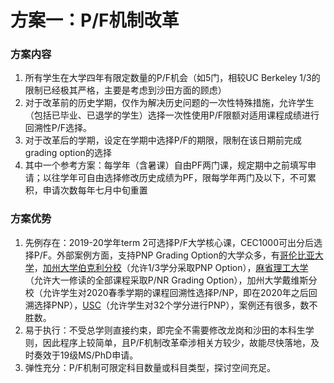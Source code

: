 # 方案一：P/F机制改革

### 方案内容

1. 所有学生在大学四年有限定数量的P/F机会（如5门，相较UC Berkeley 1/3的限制已经极其严格，主要是考虑到沙田方面的顾虑）
2. 对于改革前的历史学期，仅作为解决历史问题的一次性特殊措施，允许学生（包括已毕业、已退学的学生）选择一次性使用P/F限额对适用课程成绩进行回溯性P/F选择。
3. 对于改革后的学期，设定在学期中选择P/F的期限，限制在该日期前完成grading option的选择
4. 其中一个参考方案：每学年（含暑课）自由PF两门课，规定期中之前填写申请；以往学年可自由选择修改历史成绩为PF，限每学年两门及以下，不可累积，申请次数每年七月中旬重置

### 方案优势

1. 先例存在：2019-20学年term 2可选择P/F大学核心课，CEC1000可出分后选择P/F。外部案例方面，支持PNP Grading Option的大学众多，有[哥伦比亚大学](https://www.registrar.columbia.edu/content/grade-options#pass-d-fail-p-f)，[加州大学伯克利分校](https://engineering.berkeley.edu/students/undergraduate-guide/policies-procedures/grades/#ac12269)（允许1/3学分采取PNP Option），[麻省理工大学](https://registrar.mit.edu/classes-grades-evaluations/grades/grading-policies/flexible-pnr-grading-option)（允许大一修读的全部课程采取P/NR Grading Option），加州大学戴维斯分校（允许学生对2020春季学期的课程回溯性选择P/NP，即在2020年之后回溯选择PNP），[USC](https://undergrad.usc.edu/services/advisor-connect/ugradpnp/)（允许学生对32个学分进行PNP），案例还有很多，数不胜数。
2. 易于执行：不受总学则直接约束，即完全不需要修改龙岗和沙田的本科生学则，因此程序上较简单，且P/F机制改革牵涉相关方较少，故能尽快落地，及时奏效于19级MS/PhD申请。
3. 弹性充分：P/F机制可限定科目数量或科目类型，探讨空间充足。



